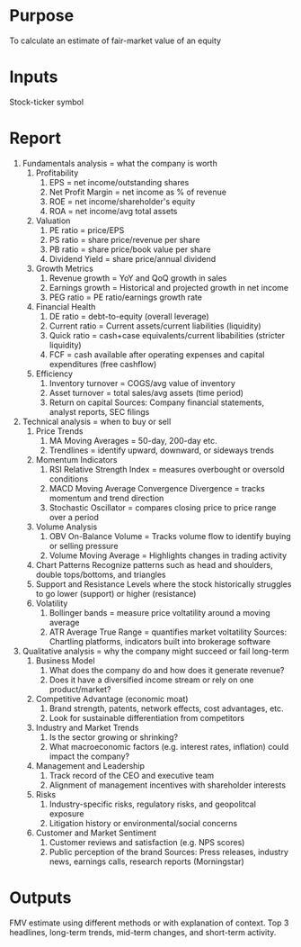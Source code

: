 # Purpose
To calculate an estimate of fair-market value of an equity
# Inputs
Stock-ticker symbol
# Report
1. Fundamentals analysis = what the company is worth
    1. Profitability
       1. EPS = net income/outstanding shares
       2. Net Profit Margin = net income as % of revenue
       3. ROE = net income/shareholder's equity
       4. ROA = net income/avg total assets
    2. Valuation
       1. PE ratio = price/EPS
       2. PS ratio = share price/revenue per share
       3. PB ratio = share price/book value per share
       4. Dividend Yield = share price/annual dividend
    3. Growth Metrics
       1. Revenue growth = YoY and QoQ growth in sales
       2. Earnings growth = Historical and projected growth in net income
       3. PEG ratio = PE ratio/earnings growth rate
    4. Financial Health
       1. DE ratio = debt-to-equity (overall leverage)
       2. Current ratio = Current assets/current liabilities (liquidity)
       3. Quick ratio = cash+case equivalents/current libabilities (stricter liquidity)
       4. FCF = cash available after operating expenses and capital expenditures (free cashflow)
    5. Efficiency
       1. Inventory turnover = COGS/avg value of inventory
       2. Asset turnover = total sales/avg assets (time period)
       3. Return on capital
   Sources: Company financial statements, analyst reports, SEC filings
2. Technical analysis = when to buy or sell
    1. Price Trends
       1. MA Moving Averages = 50-day, 200-day etc.
       2. Trendlines = identify upward, downward, or sideways trends
    3. Momentum Indicators
       1. RSI Relative Strength Index = measures overbought or oversold conditions
       2. MACD Moving Average Convergence Divergence = tracks momentum and trend direction
       3. Stochastic Oscillator = compares closing price to price range over a period
    5. Volume Analysis
       1. OBV On-Balance Volume = Tracks volume flow to identify buying or selling pressure
       2. Volume Moving Average = Highlights changes in trading activity
    7. Chart Patterns
       Recognize patterns such as head and shoulders, double tops/bottoms, and triangles
    9. Support and Resistance
        Levels where the stock historically struggles to go lower (support) or higher (resistance)
    11. Volatility
        1. Bollinger bands = measure price voltatility around a moving average
        2. ATR Average True Range = quantifies market voltatility
    Sources: Chartling platforms, indicators built into brokerage software
3. Qualitative analysis = why the company might succeed or fail long-term
   1. Business Model
      1. What does the company do and how does it generate revenue?
      2. Does it have a diversified income stream or rely on one product/market?
   2. Competitive Advantage (economic moat)
      1. Brand strength, patents, network effects, cost advantages, etc.
      2. Look for sustainable differentiation from competitors
   3. Industry and Market Trends
      1. Is the sector growing or shrinking?
      2. What macroeconomic factors (e.g. interest rates, inflation) could impact the company?
   4. Management and Leadership
      1. Track record of the CEO and executive team
      2. Alignment of management incentives with shareholder interests
   5. Risks
      1. Industry-specific risks, regulatory risks, and geopolitcal exposure
      2. Litigation history or environmental/social concerns
   6. Customer and Market Sentiment
      1. Customer reviews and satisfaction (e.g. NPS scores)
      2. Public perception of the brand
Sources: Press releases, industry news, earnings calls, research reports (Morningstar)
  


# Outputs
FMV estimate using different methods or with explanation of context. Top 3 headlines, long-term trends, mid-term changes, and short-term activity.
